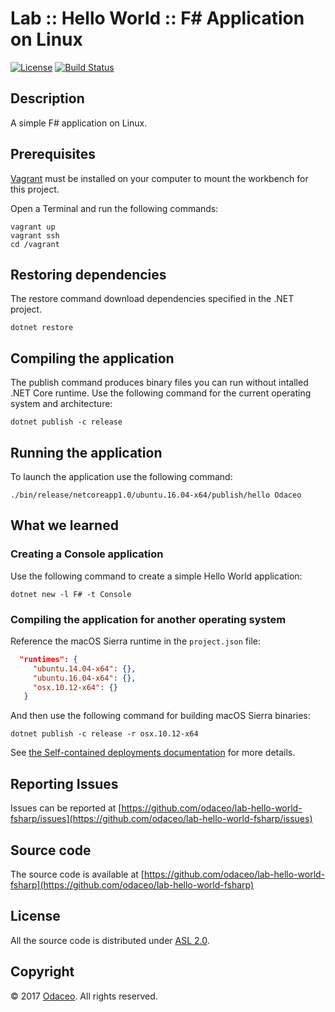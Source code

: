 # Lab :: Hello World :: F# Application on Linux

[![License](https://img.shields.io/github/license/odaceo/lab-hello-world-fsharp.svg)](LICENSE)
[![Build Status](https://travis-ci.org/odaceo/lab-hello-world-fsharp.svg)](https://travis-ci.org/odaceo/lab-hello-world-fsharp)

## Description

A simple F# application on Linux.

## Prerequisites

[Vagrant](https://www.vagrantup.com/downloads.html) must be installed on your 
computer to mount the workbench for this project.

Open a Terminal and run the following commands:

```shell
vagrant up
vagrant ssh
cd /vagrant
```

## Restoring dependencies

The restore command download dependencies specified in the .NET project.

``` shell
dotnet restore
```

## Compiling the application

The publish command produces binary files you can run without intalled .NET Core runtime.
Use the following command for the current operating system and architecture:

``` shell
dotnet publish -c release
```

## Running the application

To launch the application use the following command:

``` shell
./bin/release/netcoreapp1.0/ubuntu.16.04-x64/publish/hello Odaceo
```

## What we learned

### Creating a Console application

Use the following command to create a simple Hello World application:

``` shell
dotnet new -l F# -t Console
```

### Compiling the application for another operating system

Reference the macOS Sierra runtime in the `project.json` file:

``` json
  "runtimes": {
     "ubuntu.14.04-x64": {},
     "ubuntu.16.04-x64": {},
     "osx.10.12-x64": {}    
   }
```

And then use the following command for building macOS Sierra binaries:

``` shell
dotnet publish -c release -r osx.10.12-x64
```

See [the Self-contained deployments documentation](https://docs.microsoft.com/en-us/dotnet/articles/core/deploying/index#self-contained-deployments-scd) for more details.

## Reporting Issues

Issues can be reported at [https://github.com/odaceo/lab-hello-world-fsharp/issues](https://github.com/odaceo/lab-hello-world-fsharp/issues)

## Source code

The source code is available at [https://github.com/odaceo/lab-hello-world-fsharp](https://github.com/odaceo/lab-hello-world-fsharp)

## License

All the source code is distributed under [ASL 2.0](LICENSE).

## Copyright

© 2017 [Odaceo](http://odaceo.ch). All rights reserved.
